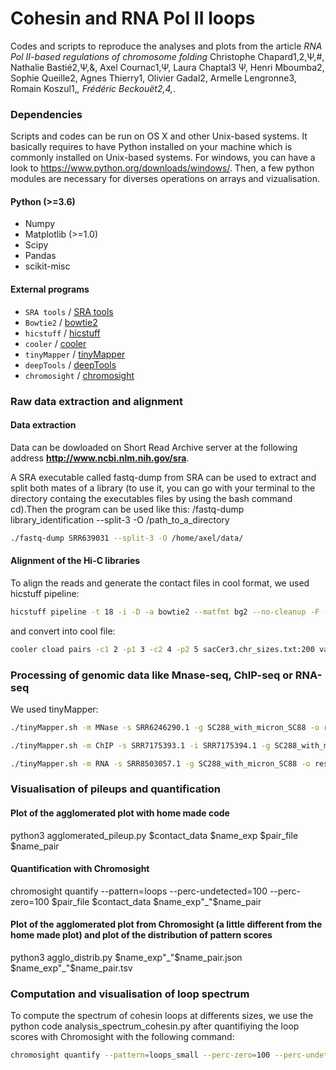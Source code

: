 #  Cohesin and RNA Pol II loops 

Codes and scripts to reproduce the analyses and plots from the article _RNA Pol II-based regulations of chromosome folding_
Christophe Chapard1,2,Ψ,#, Nathalie Bastié2,Ψ,&, Axel Cournac1,Ψ, Laura Chaptal3 Ψ, Henri Mboumba2, Sophie Queille2, Agnes Thierry1, Olivier Gadal2, Armelle Lengronne3, Romain Koszul1,*, Frédéric Beckouët2,4,*. 

### Dependencies

Scripts and codes can be run on OS X and other Unix-based systems. It basically requires to have Python installed on your machine which is commonly installed on Unix-based systems. 
For windows, you can have a look to https://www.python.org/downloads/windows/. Then, a few python modules are necessary for diverses operations on arrays and vizualisation. 

#### Python (>=3.6)
* Numpy
* Matplotlib (>=1.0)
* Scipy
* Pandas
* scikit-misc 

#### External programs

* `SRA tools` / [SRA tools](https://github.com/ncbi/sra-tools)
* `Bowtie2` / [bowtie2](http://bowtie-bio.sourceforge.net/bowtie2/index.shtml)
* `hicstuff` / [hicstuff](https://github.com/koszullab/hicstuff)
* `cooler` / [cooler](https://github.com/open2c/cooler)
* `tinyMapper` / [tinyMapper](https://github.com/js2264/tinyMapper)
* `deepTools` / [deepTools](https://deeptools.readthedocs.io/en/develop/)
* `chromosight` / [chromosight](https://github.com/koszullab/chromosight)

### Raw data extraction and alignment
#### Data extraction
Data can be dowloaded on Short Read Archive server at the following address **http://www.ncbi.nlm.nih.gov/sra**.

A SRA executable called fastq-dump from SRA can be used to extract and split both mates of a library (to use it, you can go with your terminal to the directory containg the executables files by using the bash command cd).Then the program can be used like this:  /fastq-dump library_identification --split-3 -O /path_to_a_directory
 
```bash
./fastq-dump SRR639031 --split-3 -O /home/axel/data/
```

#### Alignment of the Hi-C libraries
To align the reads and generate the contact files in cool format, we used hicstuff pipeline: 
```bash
hicstuff pipeline -t 18 -i -D -a bowtie2 --matfmt bg2 --no-cleanup -F -p -o out_Micro-C_WT_log_classic_genome  -g SC288_with_micron SRR7939017.1_1.fastq SRR7939017.1_2.fastq
```
and convert into cool file:
```bash
cooler cload pairs -c1 2 -p1 3 -c2 4 -p2 5 sacCer3.chr_sizes.txt:200 valid_idx_pcrfree.pairs valid_idx_pcrfree.pairs.cool
```

### Processing of genomic data like Mnase-seq, ChIP-seq or RNA-seq
We used tinyMapper: 
```bash
./tinyMapper.sh -m MNase -s SRR6246290.1 -g SC288_with_micron_SC88 -o results_ATAC-seq

./tinyMapper.sh -m ChIP -s SRR7175393.1 -i SRR7175394.1 -g SC288_with_micron_SC88 -o results_CHIP

./tinyMapper.sh -m RNA -s SRR8503057.1 -g SC288_with_micron_SC88 -o results_RNAseq
```

### Visualisation of pileups and quantification 

####  Plot of the agglomerated plot with home made code
python3 agglomerated_pileup.py $contact_data $name_exp $pair_file $name_pair

####   Quantification with Chromosight 
chromosight quantify --pattern=loops  --perc-undetected=100 --perc-zero=100   $pair_file $contact_data $name_exp"_"$name_pair

####   Plot of the agglomerated plot from Chromosight (a little different from the home made plot) and plot of the distribution of pattern scores
python3 agglo_distrib.py $name_exp"_"$name_pair.json $name_exp"_"$name_pair.tsv


### Computation and visualisation of loop spectrum 

To compute the spectrum of cohesin loops at differents sizes, we use the python code analysis_spectrum_cohesin.py after quantifiying the loop scores with Chromosight with the following command: 
```bash
chromosight quantify --pattern=loops_small --perc-zero=100 --perc-undetected=20  /home/axel/Bureau/YEAST/pairs_peaks_cohesins3.txt.bg2.all_sizes.2  /media/axel/RSG5/disk/copy_diverse_yeast/data_LChaptel/out_LCH10/tmp/valid_idx_pcrfree.pairs.2000.S288C.cool  LCH10
```



